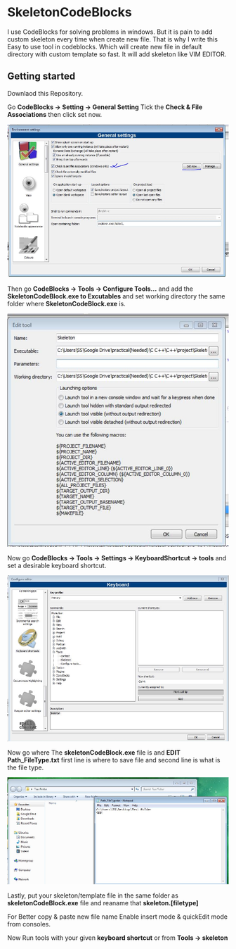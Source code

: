# SkeletonCodeBlocks



I use CodeBlocks for solving problems in windows. But it is pain to add custom skeleton every time when create new file. That is why I write this Easy to use tool in codeblocks. Which will create new file in default directory with custom template so fast. It will add skeleton like VIM EDITOR.


## Getting started

Downlaod this Repository.

Go **CodeBlocks -> Setting -> General Setting** Tick the **Check & File Associations** then click set now.


![zzz](https://raw.githubusercontent.com/goldenbijoy/SkeletonCodeBlocks/master/img/0.JPG)


Then go **CodeBlocks -> Tools -> Configure Tools...** and add the **SkeletonCodeBlock.exe to Excutables** and set working directory the same folder where **SkeletonCodeBlock.exe** is.


![zzz](https://raw.githubusercontent.com/goldenbijoy/SkeletonCodeBlocks/master/img/1.JPG)


Now go **CodeBlocks -> Tools -> Settings -> KeyboardShortcut -> tools** and set a desirable keyboard shortcut.


![zzz](https://raw.githubusercontent.com/goldenbijoy/SkeletonCodeBlocks/master/img/2.JPG)


Now go where The **skeletonCodeBlock.exe** file is and **EDIT Path_FileType.txt** first line is where to save file and second line is what is the file type.

![zzz](https://raw.githubusercontent.com/goldenbijoy/SkeletonCodeBlocks/master/img/3.JPG)


Lastly, put your skeleton/template file in the same folder as **skeletonCodeBlock.exe** file and reaname that **skeleton.[filetype]**


For Better copy & paste new file name Enable  insert mode & quickEdit mode from consoles.

Now Run tools with your given **keyboard shortcut** or from **Tools -> skeleton**




